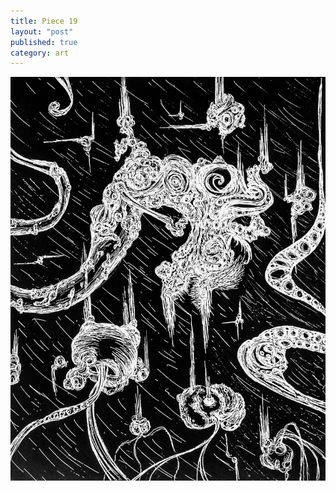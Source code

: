 ```yaml
---
title: Piece 19   
layout: "post"
published: true
category: art
---
```

![Piece 19](/assets/art/19.jpg)
